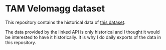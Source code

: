 # TAM Velomagg dataset

This repository contains the historical data of [this dataset](https://www.data.gouv.fr/fr/datasets/disponibilite-en-temps-reel-des-velos-en-libre-service-velomagg-de-montpellier/).

The data provided by the linked API is only historical and I thought it would be interested to have it historically. It is why I do daily exports of the data in this repository.
